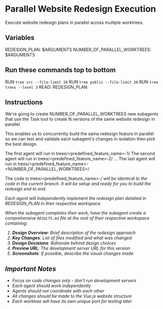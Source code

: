 # Parallel Website Redesign Execution

Execute website redesign plans in parallel across multiple worktrees.

## Variables
REDESIGN_PLAN: $ARGUMENTS
NUMBER_OF_PARALLEL_WORKTREES: $ARGUMENTS

## Run these commands top to bottom
RUN `tree src --file-limit 20`
RUN `tree public --file-limit 20`
RUN `tree trees --level 3`
READ: REDESIGN_PLAN

## Instructions

We're going to create NUMBER_OF_PARALLEL_WORKTREES new subagents that use the Task tool to create N versions of the same website redesign in parallel.

This enables us to concurrently build the same redesign feature in parallel so we can test and validate each subagent's changes in isolation then pick the best design.

The first agent will run in trees/<predefined_feature_name>-1/
The second agent will run in trees/<predefined_feature_name>-2/
...
The last agent will run in trees/<predefined_feature_name>-<NUMBER_OF_PARALLEL_WORKTREES>/

The code in trees/<predefined_feature_name>-<i>/ will be identical to the code in the current branch. It will be setup and ready for you to build the redesign end to end.

Each agent will independently implement the redesign plan detailed in REDESIGN_PLAN in their respective workspace.

When the subagent completes their work, have the subagent create a comprehensive `RESULTS.md` file at the root of their respective workspace containing:

1. **Design Overview**: Brief description of the redesign approach
2. **Key Changes**: List of files modified and what was changed
3. **Design Decisions**: Rationale behind design choices
4. **Preview URL**: The development server URL for this version
5. **Screenshots**: If possible, describe the visual changes made

## Important Notes

- Focus on code changes only - don't run development servers
- Each agent should work independently 
- Agents should not coordinate with each other
- All changes should be made to the Vue.js website structure
- Each worktree will have its own unique port for testing later